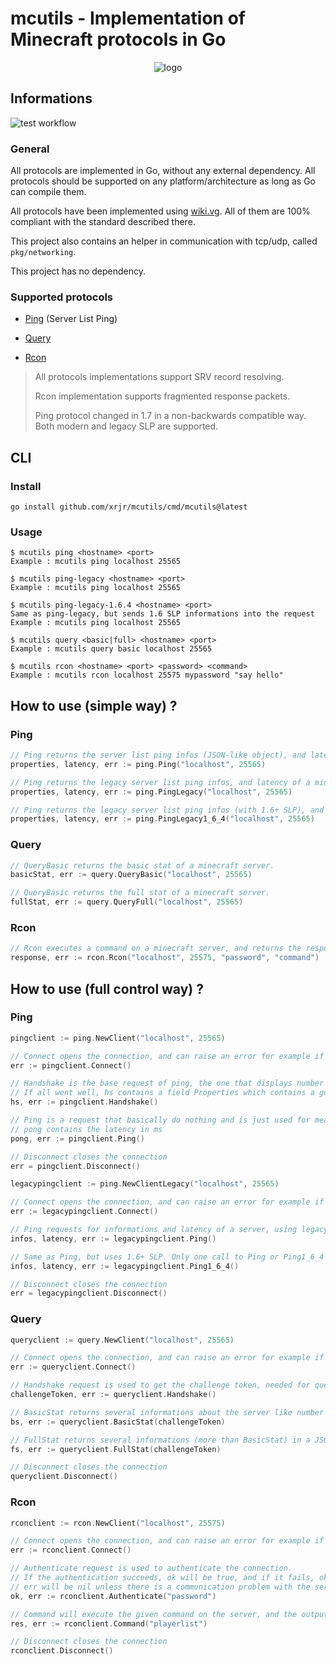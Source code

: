 # mcutils - Implementation of Minecraft protocols in Go



<p align="center">
 <img alt="logo" src="https://i.imgur.com/nIBQcRj.png" />
</p>



## Informations

![test workflow](https://github.com/xrjr/mcutils/actions/workflows/tests.yml/badge.svg)

### General

All protocols are implemented in Go, without any external dependency. All protocols should be supported on any platform/architecture as long as Go can compile them.

All protocols have been implemented using [wiki.vg](https://wiki.vg/). All of them are 100% compliant with the standard described there.

This project also contains an helper in communication with tcp/udp, called `pkg/networking`.

This project has no dependency.

### Supported protocols

- [Ping](https://wiki.vg/Server_List_Ping) (Server List Ping)

- [Query](https://wiki.vg/Query)

- [Rcon](https://wiki.vg/Rcon)

  

> All protocols implementations support SRV record resolving. 
>
> Rcon implementation supports fragmented response packets.
>
> Ping protocol changed in 1.7 in a non-backwards compatible way. Both modern and legacy SLP are supported.



## CLI

### Install

```shell
go install github.com/xrjr/mcutils/cmd/mcutils@latest
```

### Usage

```shell
$ mcutils ping <hostname> <port>
Example : mcutils ping localhost 25565

$ mcutils ping-legacy <hostname> <port>
Example : mcutils ping localhost 25565

$ mcutils ping-legacy-1.6.4 <hostname> <port>
Same as ping-legacy, but sends 1.6 SLP informations into the request
Example : mcutils ping localhost 25565

$ mcutils query <basic|full> <hostname> <port>
Example : mcutils query basic localhost 25565

$ mcutils rcon <hostname> <port> <password> <command>
Example : mcutils rcon localhost 25575 mypassword "say hello"
```



## How to use (simple way) ?

### Ping

```go
// Ping returns the server list ping infos (JSON-like object), and latency of a minecraft server.
properties, latency, err := ping.Ping("localhost", 25565)
```

```go
// Ping returns the legacy server list ping infos, and latency of a minecraft server.
properties, latency, err := ping.PingLegacy("localhost", 25565)
```

```go
// Ping returns the legacy server list ping infos (with 1.6+ SLP), and latency of a minecraft server.
properties, latency, err := ping.PingLegacy1_6_4("localhost", 25565)
```

### Query

```go
// QueryBasic returns the basic stat of a minecraft server.
basicStat, err := query.QueryBasic("localhost", 25565)

// QueryBasic returns the full stat of a minecraft server.
fullStat, err := query.QueryFull("localhost", 25565)
```

### Rcon

```go
// Rcon executes a command on a minecraft server, and returns the response of that command.
response, err := rcon.Rcon("localhost", 25575, "password", "command")
```



## How to use (full control way) ?

### Ping

```go
pingclient := ping.NewClient("localhost", 25565)

// Connect opens the connection, and can raise an error for example if the server is unreachable
err := pingclient.Connect()

// Handshake is the base request of ping, the one that displays number of players, MOTD, etc...
// If all went well, hs contains a field Properties which contains a golang-usable JSON Object
hs, err := pingclient.Handshake()

// Ping is a request that basically do nothing and is just used for measuring the latency
// pong contains the latency in ms
pong, err := pingclient.Ping()

// Disconnect closes the connection
err = pingclient.Disconnect()
```

```go
legacypingclient := ping.NewClientLegacy("localhost", 25565)

// Connect opens the connection, and can raise an error for example if the server is unreachable
err := legacypingclient.Connect()

// Ping requests for informations and latency of a server, using legacy SLP.
infos, latency, err := legacypingclient.Ping()

// Same as Ping, but uses 1.6+ SLP. Only one call to Ping or Ping1_6_4 should be done per opened connection.
infos, latency, err := legacypingclient.Ping1_6_4()

// Disconnect closes the connection
err = legacypingclient.Disconnect()
```

### Query

```go
queryclient := query.NewClient("localhost", 25565)

// Connect opens the connection, and can raise an error for example if the server is unreachable
err := queryclient.Connect()

// Handshake request is used to get the challenge token, needed for questing basic and full stat
challengeToken, err := queryclient.Handshake()

// BasicStat returns several informations about the server like number of players, maximum number of players, etc... in a fully predictable way
bs, err := queryclient.BasicStat(challengeToken)

// FullStat returns several informations (more than BasicStat) in a JSON format, plus the list of connected players
fs, err := queryclient.FullStat(challengeToken)

// Disconnect closes the connection
queryclient.Disconnect()
```

### Rcon

```go
rconclient := rcon.NewClient("localhost", 25575)

// Connect opens the connection, and can raise an error for example if the server is unreachable
err := rconclient.Connect()

// Authenticate request is used to authenticate the connection.
// If the authentication succeeds, ok will be true, and if it fails, ok will be false.
// err will be nil unless there is a communication problem with the server
ok, err := rconclient.Authenticate("password")

// Command will execute the given command on the server, and the output text will be returned in res
res, err := rconclient.Command("playerlist")

// Disconnect closes the connection
rconclient.Disconnect()
```
